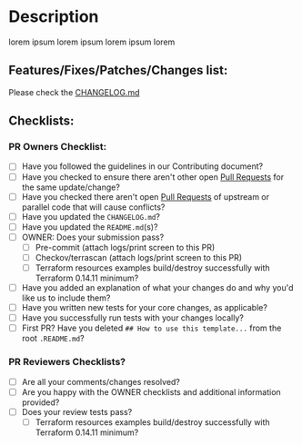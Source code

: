 # Description

lorem ipsum lorem ipsum lorem ipsum lorem

## Features/Fixes/Patches/Changes list:

Please check the [CHANGELOG.md](https://github.com/boldlink/terraform-aws-lb/blob/<BRANCH/COMMIT_HASH>/CHANGELOG.md#<VERSION_WITHOUT_DOTS>---<DATE>)

## Checklists:
<!-- You can erase any parts of this template not applicable to your Pull Request. -->
### PR Owners Checklist:
* [ ] Have you followed the guidelines in our Contributing document?
* [ ] Have you checked to ensure there aren't other open [Pull Requests](../../../pulls) for the same update/change?
* [ ] Have you checked there aren't open [Pull Requests](../../../pulls) of upstream or parallel code that will cause conflicts?
* [ ] Have you updated the `CHANGELOG.md`?
* [ ] Have you updated the `README.md`(s)?
* [ ] OWNER: Does your submission pass?
    * [ ] Pre-commit (attach logs/print screen to this PR)
    * [ ] Checkov/terrascan (attach logs/print screen to this PR)
    * [ ] Terraform resources examples build/destroy successfully with Terraform 0.14.11 minimum?
* [ ] Have you added an explanation of what your changes do and why you'd like us to include them?
* [ ] Have you written new tests for your core changes, as applicable?
* [ ] Have you successfully run tests with your changes locally?
* [ ] First PR? Have you deleted `## How to use this template...` from the root `.README.md`?

### PR Reviewers Checklists?
* [ ] Are all your comments/changes resolved?
* [ ] Are you happy with the OWNER checklists and additional information provided?
* [ ] Does your review tests pass?
    * [ ] Terraform resources examples build/destroy successfully with Terraform 0.14.11 minimum?
